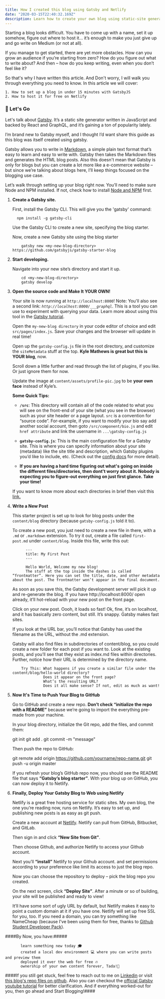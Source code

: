 ```yaml
---
title: How I created this blog using Gatsby and Netlify
date: "2020-03-15T22:40:32.169Z"
description: Learn how to create your own blog using static-site generator like Gatsby and deploy it with the help of Netlify.
---
```


Starting a blog looks difficult. You have to come up with a name, set it up somehow, figure out where to host it… it’s enough to make you just give up and go write on Medium (or not at all).

If you manage to get started, there are yet more obstacles. How can you grow an audience if you’re starting from zero? How do you figure out what to write about? And then – how do you keep writing, even when you don’t feel like it?

So that's why I have written this article. And Don't worry, I will walk you through everything you need to know. In this article we will cover:

    1. How to set up a blog in under 15 minutes with GatsbyJS
    2. How to host it for free on Netlify

### 🚀 Let's Go

Let's talk about [Gatsby](https://www.gatsbyjs.org/). It’s a static site generator written in JavaScript and backed by React and GraphQL, and it’s gaining a ton of popularity lately.

I’m brand new to Gatsby myself, and I thought I’d want share this guide as this blog was itself created using gatsby.

Gatsby allows you to write in [Markdown](https://en.wikipedia.org/wiki/Markdown), a simple plain text format that’s easy to learn and easy to write with. Gatsby then takes the Markdown files and generates the HTML blog posts. Also this doesn't mean that Gatsby is only for blogs but you can create a lot more like a e-commerce website – but since we’re talking about blogs here, I’ll keep things focused on the blogging use case.

Let’s walk through setting up your blog right now. You’ll need to make sure Node and NPM installed. If not, check how to install [Node and NPM](https://nodejs.org/) first.

  1.  **Create a Gatsby site.**

      First, install the Gatsby CLI. This will give you the 'gatsby' command:

      ```shell
        npm install -g gatsby-cli
      ```
      Use the Gatsby CLI to create a new site, specifying the blog starter.

      Now, create a new Gatsby site using the blog starter
      ```shell
          gatsby new <my-new-blog-directory> https://github.com/gatsbyjs/gatsby-starter-blog
      ``` 

  2.  **Start developing.**

      Navigate into your new site’s directory and start it up.

      ```shell
          cd <my-new-blog-directory>
          gatsby develop
      ```

  3.  **Open the source code and Make It YOUR OWN!**

      Your site is now running at `http://localhost:8000`!
      Note: You'll also see a second link: _`http://localhost:8000/___graphql`_. This is a tool you  can use to experiment with querying your data. Learn more about using this tool in the [Gatsby tutorial](https://www.gatsbyjs.org/tutorial/part-five/#introducing-graphiql).

      Open the `my-new-blog directory` in your code editor of choice and edit `src/pages/index.js`. Save your changes and the browser will update in real time!

      Open up the `gatsby-config.js` file in the root directory, and customize the `siteMetadata` stuff at the top. **Kyle Mathews is great but this is YOUR blog**, now.

      Scroll down a little further and read through the list of plugins, if you like. Or just ignore them for now.

      Update the image at `content/assets/profile-pic.jpg` to be **your own face** instead of Kyle’s.

      **Some Quick Tips:**

      - **`/src`**: This directory will contain all of the code related to what you will see on the front-end of your site (what you see in the browser) such as your site header or a page layout. `src` is a convention for “source code”. For-example, if you want to modify your bio say add another social account, then goto `/src/component/bio.js` and edit `href attribute` and link the username in `...\gatsby-config.js` 

      - **`gatsby-config.js`**: This is the main configuration file for a Gatsby site. This is where you can specify information about your site (metadata) like the site title and description, which Gatsby plugins you’d like to include, etc. (Check out the [config docs](https://www.gatsbyjs.org/docs/gatsby-config/) for more detail).

      - **If you are having a hard time figuring out what's going on inside the different files/directories, then dont't worry about it. Nobody is expecting you to figure-out everything on just first glance. Take your time!**

      If you want to know more about each directories in brief then visit this [link.](https://github.com/tarunv09/blog-demo/blob/master/README.md)


  4.  **Write a New Post**

      This starter project is set up to look for blog posts under the `content/blog` directory (because `gatsby-config.js` told it to).

      To create a new post, you just need to create a new file in there, with a `.md` or `.markdown` extension. To try it out, create a file called `first-post.md` under `content/blog`. Inside this file, write this out:

      ```shell
            ---
            title: My First Post
            ---

            Hello World, Welcome my new blog!
            The stuff at the top inside the dashes is called “frontmatter”. Here you can set the title, date, and other metadata about the post. The frontmatter won’t appear in the final document.
      ```

      As soon as you save this, the Gatsby development server will pick it up and re-generate the blog. If you have http://localhost:8000/ open already, it’ll hot-reload with your new post on the front page.

      Click on your new post. Oooh, it loads so fast! Ok, fine, it’s on localhost, and it has basically zero content, but still. It’s snappy. Gatsby makes fast sites.

      If you look at the URL bar, you’ll notice that Gatsby has used the filename as the URL, without the .md extension.

      Gatsby will also find files in subdirectories of content/blog, so you could create a new folder for each post if you want to. Look at the existing posts, and you’ll see that they exist as index.md files within directories. Further, notice how their URL is determined by the directory name.

      ```shell
          Try This: What happens if you create a similar file under the content/blog/hello-world directory?
                    Does it appear on the front page? 
                    What’s the resulting URL? 
                    Does it all make sense? If not, edit as much as want!
      ```

  5. **Now It's Time to Push Your Blog to GitHub**

      Go to GitHub and create a new repo. **Don’t check “initialize the repo with a README”** because we’re going to import the everything pre-made from your machine.

      In your blog directory, initialize the Git repo, add the files, and commit them:

        git init
        git add .
        git commit -m "message"
        
      Then push the repo to GitHub:

        git remote add origin https://github.com/yourname/repo-name.git
        git push -u origin master
    
      If you refresh your blog’s GitHub repo now, you should see the README file that says **“Gatsby’s blog starter”**. With your blog up on GitHub, you can now deploy it to Netlify.

  6. **Finally, Deploy Your Gatsby Blog to Web using Netlify**

      
      Netlify is a great free hosting service for static sites. My own blog, the one you’re reading now, runs on Netlify. It’s easy to set up, and publishing new posts is as easy as git push.

      Create a new account at [Netlify](http://app.netlify.com/). Netlify can pull from GitHub, Bitbucket, and GitLab.

      Then sign in and click **“New Site from Git”**.

      Then choose Github, and authorize Netlify to access your Github account.

      Next you’ll **“install”** Netlify to your Github account. and set permissions according to your preference like limit its access to just the blog repo.

      Now you can choose the repository to deploy – pick the blog repo you created.

      On the next screen, click **“Deploy Site”**. After a minute or so of building, your site will be published and ready to view!

      It’ll have some sort of ugly URL by default, but Netlify makes it easy to point a custom domain at it if you have one. Netlify will set up free SSL for you, too. If you need a domain, you can try something like NameCheap (because I've been using them for free, thanks to [Github Student Developer Pack](https://education.github.com/pack)).

   ####By Now, you have:#####

           learn something new today 🎓  
           created a local dev environment 💻 where you can write posts and preview them
           deployed it over the web for free 🔥 
           ownership of your own content forever, Tada!🎉

   ####If you still get stuck, feel free to reach out to me on [Linkedin](https://in.linkedin.com/in/tarunv09) or visit [this blog's repo files on github](https://github.com/tarunv09/blog-demo). Also you can checkout the [official Gatsby youtube tutorial](https://www.youtube.com/watch?v=xJVHWhO9bJY) for better clarification. And if everything worked-out for you, then go ahead and Start Blogging!####